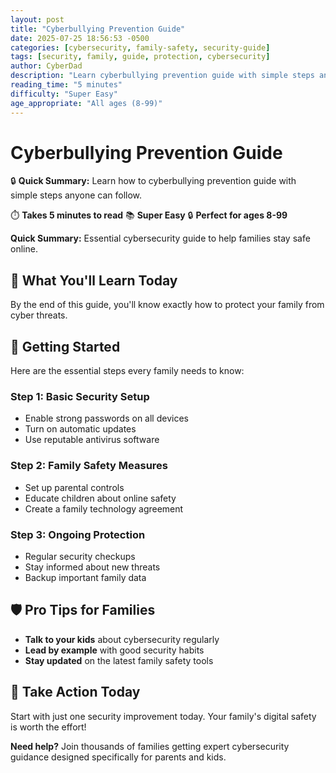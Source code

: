 ```yaml
---
layout: post
title: "Cyberbullying Prevention Guide"
date: 2025-07-25 18:56:53 -0500
categories: [cybersecurity, family-safety, security-guide]
tags: [security, family, guide, protection, cybersecurity]
author: CyberDad
description: "Learn cyberbullying prevention guide with simple steps anyone can follow."
reading_time: "5 minutes"
difficulty: "Super Easy"
age_appropriate: "All ages (8-99)"
---
```


# Cyberbullying Prevention Guide

🔒 **Quick Summary:** Learn how to cyberbullying prevention guide with simple steps anyone can follow.

⏱️ **Takes 5 minutes to read** 📚 **Super Easy** 🔒 **Perfect for ages 8-99**

**Quick Summary:** Essential cybersecurity guide to help families stay safe online.

## 🎯 What You'll Learn Today

By the end of this guide, you'll know exactly how to protect your family from cyber threats.

## 🚀 Getting Started

Here are the essential steps every family needs to know:

### Step 1: Basic Security Setup
- Enable strong passwords on all devices
- Turn on automatic updates
- Use reputable antivirus software

### Step 2: Family Safety Measures  
- Set up parental controls
- Educate children about online safety
- Create a family technology agreement

### Step 3: Ongoing Protection
- Regular security checkups
- Stay informed about new threats
- Backup important family data

## 🛡️ Pro Tips for Families

- **Talk to your kids** about cybersecurity regularly
- **Lead by example** with good security habits  
- **Stay updated** on the latest family safety tools

## 🎯 Take Action Today

Start with just one security improvement today. Your family's digital safety is worth the effort!

**Need help?** Join thousands of families getting expert cybersecurity guidance designed specifically for parents and kids.